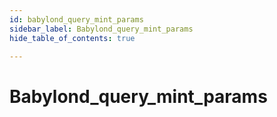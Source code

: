 ```yaml
---
id: babylond_query_mint_params
sidebar_label: Babylond_query_mint_params
hide_table_of_contents: true

---
```


# Babylond_query_mint_params